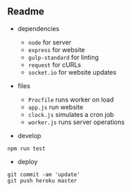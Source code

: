 ## Readme

  - dependencies
  
    - `node` for server
    - `express` for website
    - `gulp-standard` for linting
    - `request` for cURLs
    - `socket.io` for website updates

  - files

    - `Procfile` runs worker on load
    - `app.js` run website
    - `clock.js` simulates a cron job
    - `worker.js` runs server operations

  - develop

  ```
  npm run test
  ```

  - deploy

  ```
  git commit -am 'update'
  git push heroku master
  ```